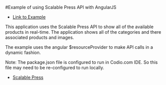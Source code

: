 #Example of using Scalable Press API with AngularJS

- [Link to Example](http://scalableangularapi.site44.com/)

This application uses the Scalable Press API to show all of the available products in real-time. The application shows all of the categories and there associated products and images.

The example uses the angular $resourceProvider to make API calls in a dynamic fashion.

Note: The package.json file is configured to run in Codio.com IDE. So this file may need to be re-configured to run locally.

- [Scalable Press](https://scalablepress.com/)



